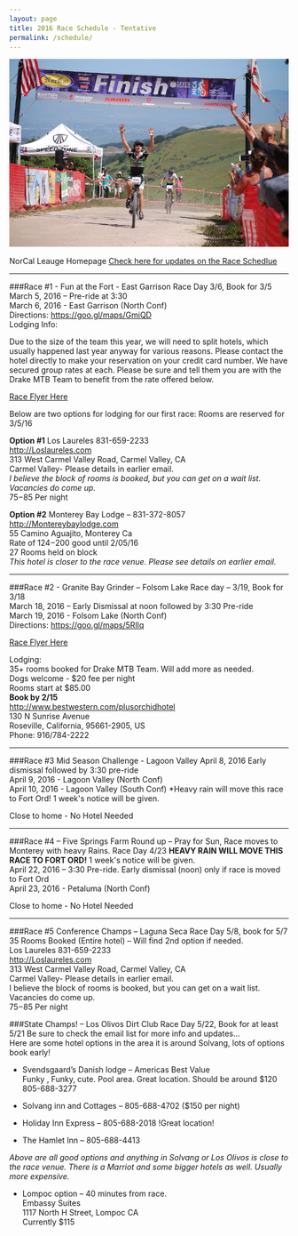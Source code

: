 ```yaml
---
layout: page
title: 2016 Race Schedule - Tentative
permalink: /schedule/
---
```


![finishline pic](../images/ftw.jpg)

NorCal Leauge Homepage <a href="http://www.norcalmtb.org/">Check here for updates on the Race Schedlue</a>

****

###Race #1 - Fun at the Fort - East Garrison Race Day 3/6,  Book for 3/5<br>
March 5, 2016 – Pre-ride at 3:30<br>
March 6, 2016 - East Garrison (North Conf)<br> 
Directions: <https://goo.gl/maps/GmiQD><br>
Lodging Info: 

Due to the size of the team this year, we will need to split hotels, which usually happened last year anyway for various reasons. 
Please contact the hotel directly to make your reservation on your credit card number.   We have secured group rates at each. 
Please be sure and tell them you are with the Drake MTB Team to benefit from the rate offered below. 

[Race Flyer Here](http://www.norcalmtb.org/wp-content/uploads/2016-East-Garrison-Race-Flyer.pdf)

Below are two options for lodging for our first race:
Rooms are reserved for 3/5/16

**Option #1**
Los Laureles 831-659-2233<br>
<http://Loslaureles.com><br>
313 West Carmel Valley Road, Carmel Valley, CA<br>
Carmel Valley- Please details in earlier email.<br>
*I believe the block of rooms is booked, but you can get on a wait list.  Vacancies do come up.*<br>
$75 -$85 Per night

**Option #2**
Monterey Bay Lodge – 831-372-8057<br>
<http://Montereybaylodge.com><br>
55 Camino Aguajito, Monterey Ca<br>
Rate of $124-$200 good until 2/05/16<br>
27 Rooms held on block<br>
*This hotel is closer to the race venue.  Please see details on earlier email.* 

****

###Race #2 - Granite Bay Grinder – Folsom Lake Race day – 3/19,  Book for 3/18<br>
March 18, 2016 – Early Dismissal at noon followed by 3:30 Pre-ride<br> 
March 19, 2016 - Folsom Lake (North Conf)<br>
Directions: <https://goo.gl/maps/5RIlq><br>

[Race Flyer Here](http://www.norcalmtb.org/wp-content/uploads/Granite-Bay-2016-Race-Flyer1.pdf)

Lodging:<br>
35+ rooms booked for Drake MTB Team.  Will add more as needed.<br>
Dogs welcome - $20 fee per night<br>
Rooms start at $85.00<br>
**Book by 2/15**<br>
<http://www.bestwestern.com/plusorchidhotel><br>
130 N Sunrise Avenue<br>
Roseville, California, 95661-2905, US<br>
Phone: 916/784-2222

****

###Race #3 Mid Season Challenge - Lagoon Valley
April 8, 2016 Early dismissal followed by 3:30 pre-ride<br>
April 9, 2016 - Lagoon Valley (North Conf)<br>
April 10, 2016 - Lagoon Valley (South Conf) *Heavy rain will move this race to Fort Ord! 1 week's notice will be given.<br>

Close to home - No Hotel Needed

****

###Race #4 – Five Springs Farm Round up – Pray for Sun, Race moves to Monterey with heavy Rains. Race Day 4/23 
**HEAVY RAIN WILL MOVE THIS RACE TO FORT ORD!** 1 week's notice will be given.<br>
April 22, 2016 – 3:30 Pre-ride. Early dismissal (noon) only if race is moved to Fort Ord<br>
April 23, 2016 - Petaluma (North Conf)<br>

Close to home - No Hotel Needed

****

###Race #5 Conference Champs – Laguna Seca Race Day 5/8, book for 5/7
35 Rooms Booked (Entire hotel) – Will find 2nd option if needed.<br>
Los Laureles 831-659-2233<br>
<http://Loslaureles.com><br>
313 West Carmel Valley Road, Carmel Valley, CA<br>
Carmel Valley- Please details in earlier email.<br>
I believe the block of rooms is booked, but you can get on a wait list.  Vacancies do come up.<br>
$75 -$85 Per night

###State Champs! – Los Olivos Dirt Club Race Day 5/22,  Book for at least 5/21
Be sure to check the email list for more info and updates...<br>
Here are some hotel options in the area it is around Solvang, lots of options book early!<br>

* Svendsgaard’s Danish lodge – Americas Best Value<br>
Funky , Funky, cute. Pool area. Great location. Should be around $120<br>
805-688-3277<br>

* Solvang inn and Cottages –  805-688-4702 ($150 per night)

* Holiday Inn Express – 805-688-2018 !Great location!

* The Hamlet Inn – 805-688-4413

 *Above are all good options and anything in Solvang or Los Olivos is close to the race venue. There is a Marriot and some bigger hotels as well.  Usually more expensive.*
 
* Lompoc option – 40 minutes from race.<br>
Embassy Suites<br>
1117 North H Street, Lompoc CA<br>
Currently $115

